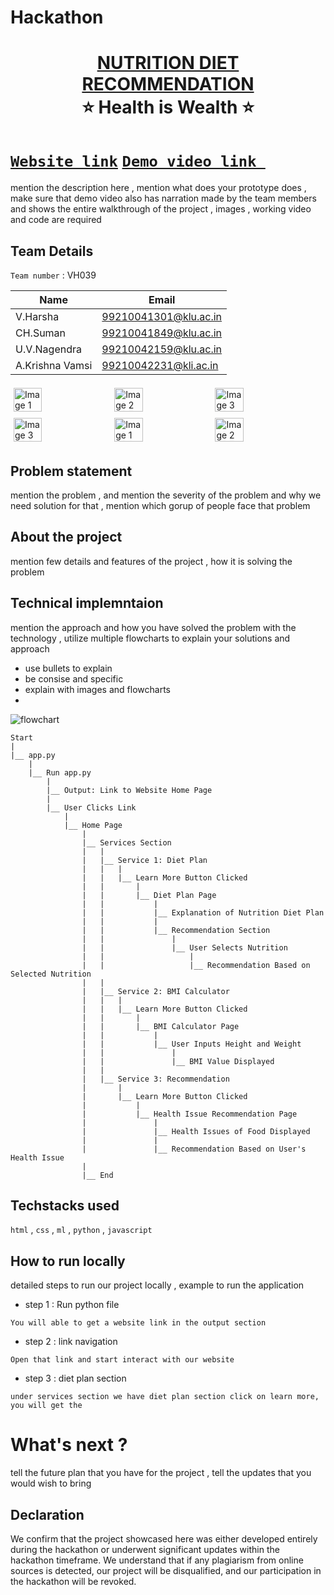# Hackathon
<h1 align="center" style="border-bottom: none">
    <b>
        <a href="https://www.google.com">NUTRITION DIET RECOMMENDATION </a><br>
    </b>
    ⭐️ Health is Wealth ⭐️ <br>
</h1>

# [`Website link`](http://www.google.com)  [`Demo video link `](http://www.google.com) 
mention the description here , mention what does your prototype does  , make sure that demo video also has narration made by the team members and shows the entire walkthrough of the project , images , working video and code are required
## Team Details
`Team number` : VH039

| Name    | Email           |
|---------|-----------------|
| V.Harsha | 99210041301@klu.ac.in |
| CH.Suman | 99210041849@klu.ac.in |
| U.V.Nagendra | 99210042159@klu.ac.in |
| A.Krishna Vamsi | 99210042231@kli.ac.in |

<div style="display: flex; flex-wrap: wrap;">
    <img src=" " alt="Image 1" style="width: 30%; margin: 5px;">
    <img src=" " alt="Image 2" style="width: 30%; margin: 5px;">
    <img src=" " alt="Image 3" style="width: 30%; margin: 5px;">
    <img src=" " alt="Image 3" style="width: 30%; margin: 5px;">
    <img src=" " alt="Image 1" style="width: 30%; margin: 5px;">
    <img src=" " alt="Image 2" style="width: 30%; margin: 5px;">
</div>

## Problem statement 
mention the problem , and mention the severity of the problem and why we need solution for that  , mention which gorup of people face that problem
## About the project
mention few details and features of the project , how it is solving the problem 

## Technical implemntaion 
mention the approach and how you have solved the problem with the technology , utilize multiple flowcharts to explain your solutions and approach
- use bullets to explain
- be consise and specific
- explain with images and flowcharts
- 
![flowchart](https://encrypted-tbn0.gstatic.com/images?q=tbn:ANd9GcSm5X9E8h0kftXOW2B9jORBskdXF12pFKOX_Q&usqp=CAU)
```
Start
|
|__ app.py
    |
    |__ Run app.py
        |
        |__ Output: Link to Website Home Page
        |
        |__ User Clicks Link
            |
            |__ Home Page
                |
                |__ Services Section
                |   |
                |   |__ Service 1: Diet Plan
                |   |   |
                |   |   |__ Learn More Button Clicked
                |   |       |
                |   |       |__ Diet Plan Page
                |   |           |
                |   |           |__ Explanation of Nutrition Diet Plan
                |   |           |
                |   |           |__ Recommendation Section
                |   |               |
                |   |               |__ User Selects Nutrition
                |   |                   |
                |   |                   |__ Recommendation Based on Selected Nutrition
                |   |
                |   |__ Service 2: BMI Calculator
                |   |   |
                |   |   |__ Learn More Button Clicked
                |   |       |
                |   |       |__ BMI Calculator Page
                |   |           |
                |   |           |__ User Inputs Height and Weight
                |   |               |
                |   |               |__ BMI Value Displayed
                |   |
                |   |__ Service 3: Recommendation
                |       |
                |       |__ Learn More Button Clicked
                |           |
                |           |__ Health Issue Recommendation Page
                |               |
                |               |__ Health Issues of Food Displayed
                |               |
                |               |__ Recommendation Based on User's Health Issue
                |
                |__ End
  ```

## Techstacks used 
`html` , `css` , `ml` , `python` , `javascript`

## How to run locally 
detailed steps to run our project locally , example to run the application 
- step 1 : Run python file 
```
You will able to get a website link in the output section
```
- step 2 : link navigation
```
Open that link and start interact with our website
```
- step 3 : diet plan section
```
under services section we have diet plan section click on learn more, you will get the 
```

# What's next ?
tell the future plan that you have for the project , tell the updates that you would wish to bring

## Declaration
We confirm that the project showcased here was either developed entirely during the hackathon or underwent significant updates within the hackathon timeframe. We understand that if any plagiarism from online sources is detected, our project will be disqualified, and our participation in the hackathon will be revoked.

